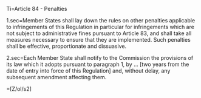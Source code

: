 Ti=Article 84 - Penalties

1.sec=Member States shall lay down the rules on other penalties applicable to infringements of this Regulation in particular for infringements which are not subject to administrative fines pursuant to Article 83, and shall take all measures necessary to ensure that they are implemented. Such penalties shall be effective, proportionate and dissuasive.

2.sec=Each Member State shall notify to the Commission the provisions of its law which it adopts pursuant to paragraph 1, by … [two years from the date of entry into force of this Regulation] and, without delay, any subsequent amendment affecting them.

=[Z/ol/s2]
